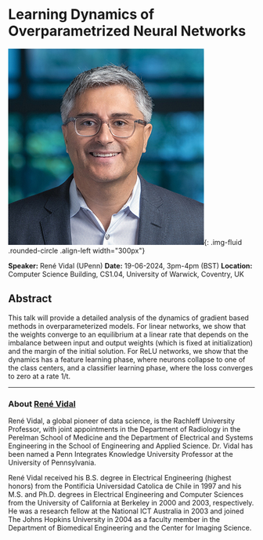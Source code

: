 # Learning Dynamics of Overparametrized Neural Networks

![René Vidal](/assets/img/rvidal.jpg){: .img-fluid .rounded-circle .align-left width="300px"}

**Speaker:** René Vidal (UPenn)
**Date:** 19-06-2024, 3pm-4pm (BST)
**Location:** Computer Science Building, CS1.04, University of Warwick, Coventry, UK

## Abstract

This talk will provide a detailed analysis of the dynamics of gradient based methods in overparameterized models. For linear networks, we show that the weights converge to an equilibrium at a linear rate that depends on the imbalance between input and output weights (which is fixed at initialization) and the margin of the initial solution. For ReLU networks, we show that the dynamics has a feature learning phase, where neurons collapse to one of the class centers, and a classifier learning phase, where the loss converges to zero at a rate 1/t.

---

### About [René Vidal](https://www.grasp.upenn.edu/people/rene-vidal/)

René Vidal, a global pioneer of data science, is the Rachleff University Professor, with joint appointments in the Department of Radiology in the Perelman School of Medicine and the Department of Electrical and Systems Engineering in the School of Engineering and Applied Science. Dr. Vidal has been named a Penn Integrates Knowledge University Professor at the University of Pennsylvania.

René Vidal received his B.S. degree in Electrical Engineering (highest honors) from the Pontificia Universidad Catolica de Chile in 1997 and his M.S. and Ph.D. degrees in Electrical Engineering and Computer Sciences from the University of California at Berkeley in 2000 and 2003, respectively. He was a research fellow at the National ICT Australia in 2003 and joined The Johns Hopkins University in 2004 as a faculty member in the Department of Biomedical Engineering and the Center for Imaging Science.
